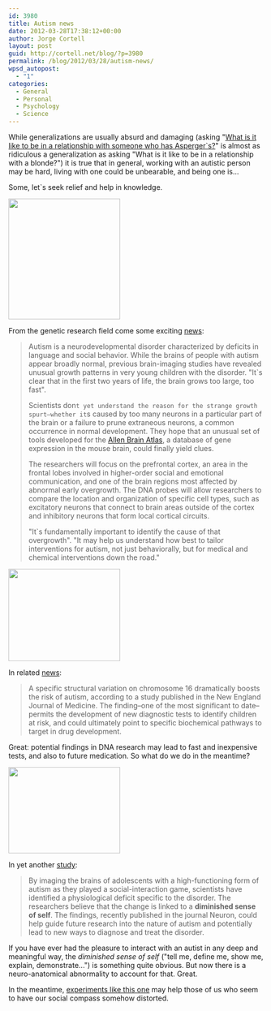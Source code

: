 ```yaml
---
id: 3980
title: Autism news
date: 2012-03-28T17:38:12+00:00
author: Jorge Cortell
layout: post
guid: http://cortell.net/blog/?p=3980
permalink: /blog/2012/03/28/autism-news/
wpsd_autopost:
  - "1"
categories:
  - General
  - Personal
  - Psychology
  - Science
---
```

While generalizations are usually absurd and damaging (asking "<a title="http://www.quora.com/Asperger-Syndrome/What-is-it-like-to-be-in-a-relationship-with-someone-who-has-Aspergers" href="http://www.quora.com/Asperger-Syndrome/What-is-it-like-to-be-in-a-relationship-with-someone-who-has-Aspergers" target="_blank">What is it like to be in a relationship with someone who has Asperger`s?</a>" is almost as ridiculous a generalization as asking "What is it like to be in a relationship with a blonde?") it is true that in general, working with an autistic person may be hard, living with one could be unbearable, and being one is...

Some, let`s seek relief and help in knowledge.

<img class="aligncenter" title="3D mouse brain" src="http://www.technologyreview.com/files/16609/timem_x220.jpg" alt="" width="220" height="238" />

From the genetic research field come some exciting <a title="http://www.technologyreview.com/biomedicine/20557/?mod=related" href="http://www.technologyreview.com/biomedicine/20557/?mod=related" target="_blank">news</a>:

> Autism is a neurodevelopmental disorder characterized by deficits in language and social behavior. While the brains of people with autism appear broadly normal, previous brain-imaging studies have revealed unusual growth patterns in very young children with the disorder. "It`s clear that in the first two years of life, the brain grows too large, too fast".
> 
> Scientists don`t yet understand the reason for the strange growth spurt–whether it`s caused by too many neurons in a particular part of the brain or a failure to prune extraneous neurons, a common occurrence in normal development. They hope that an unusual set of tools developed for the <a title="http://www.alleninstitute.org/index.html" href="http://www.alleninstitute.org/index.html" target="_blank">Allen Brain Atlas</a>, a database of gene expression in the mouse brain, could finally yield clues.
> 
> The researchers will focus on the prefrontal cortex, an area in the frontal lobes involved in higher-order social and emotional communication, and one of the brain regions most affected by abnormal early overgrowth. The DNA probes will allow researchers to compare the location and organization of specific cell types, such as excitatory neurons that connect to brain areas outside of the cortex and inhibitory neurons that form local cortical circuits.
> 
> "It`s fundamentally important to identify the cause of that overgrowth". "It may help us understand how best to tailor interventions for autism, not just behaviorally, but for medical and chemical interventions down the road."

<img class="aligncenter" title="DNA" src="http://www.technologyreview.com/files/14203/autism_zoomin_x220.jpg" alt="" width="220" height="182" />

In related <a title="http://www.technologyreview.com/biomedicine/20035/?mod=related" href="http://www.technologyreview.com/biomedicine/20035/?mod=related" target="_blank">news</a>:

> A specific structural variation on chromosome 16 dramatically boosts the risk of autism, according to a study published in the New England Journal of Medicine. The finding–one of the most significant to date–permits the development of new diagnostic tests to identify children at risk, and could ultimately point to specific biochemical pathways to target in drug development.

Great: potential findings in DNA research may lead to fast and inexpensive tests, and also to future medication. So what do we do in the meantime?

<img class="aligncenter" title="MRI" src="http://www.technologyreview.com/files/14439/fmri_x220.jpg" alt="" width="220" height="170" />

In yet another <a title="http://www.technologyreview.com/biomedicine/20167/?mod=related" href="http://www.technologyreview.com/biomedicine/20167/?mod=related" target="_blank">study</a>:

> By imaging the brains of adolescents with a high-functioning form of autism as they played a social-interaction game, scientists have identified a physiological deficit specific to the disorder. The researchers believe that the change is linked to a **diminished sense of self**. The findings, recently published in the journal Neuron, could help guide future research into the nature of autism and potentially lead to new ways to diagnose and treat the disorder.

If you have ever had the pleasure to interact with an autist in any deep and meaningful way, the _diminished sense of self_ ("tell me, define me, show me, explain, demonstrate...") is something quite obvious. But now there is a neuro-anatomical abnormality to account for that. Great.

In the meantime, <a title="http://www.emotionallyvague.com/" href="http://www.emotionallyvague.com/" target="_blank">experiments like this one</a> may help those of us who seem to have our social compass somehow distorted.